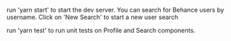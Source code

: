 run 'yarn start' to start the dev server. You can search for Behance users by username. Click on 'New Search' to start a new user search

run 'yarn test' to run unit tests on Profile and Search components.
